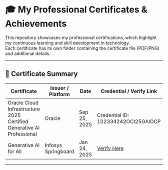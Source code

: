 # 🎓 My Professional Certificates & Achievements

This repository showcases my professional certifications, which highlight my continuous learning and skill development in technology.  
Each certificate has its own folder containing the certificate file (PDF/PNG) and additional details.

---

## 📑 Certificate Summary

| Certificate | Issuer / Platform | Date | Credential / Verify Link |
|-------------|-------------------|------|---------------------------|
| Oracle Cloud Infrastructure 2025 Certified Generative AI Professional | Oracle | Sep 25, 2025 | Credential ID: 102334242OCI25GAIOCP |
| Generative AI for All | Infosys Springboard | Jan 24, 2025 | [Verify Here](https://verify.onwingspan.com) |

---



